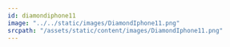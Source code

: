 ```yaml
---
id: diamondiphone11
image: "../../static/images/DiamondIphone11.png"
srcpath: "/assets/static/content/images/DiamondIphone11.png"
---
```

